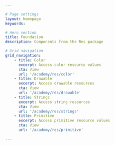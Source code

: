 ```yaml
---

# Page settings
layout: homepage
keywords:

# Hero section
title: Foundation
description: Components from the Res package

# Grid navigation
grid_navigation:
    - title: Color
      excerpt: Access color resource values
      cta: View
      url: '/academy/res/color'
    - title: Drawable
      excerpt: Access drawable resources
      cta: View
      url: '/academy/res/drawable'
    - title: Strings
      excerpt: Access string resources
      cta: View
      url: '/academy/res/strings'
    - title: Primitive
      excerpt: Access primitive resource values
      cta: View
      url: '/academy/res/primitive'
      
---
```

